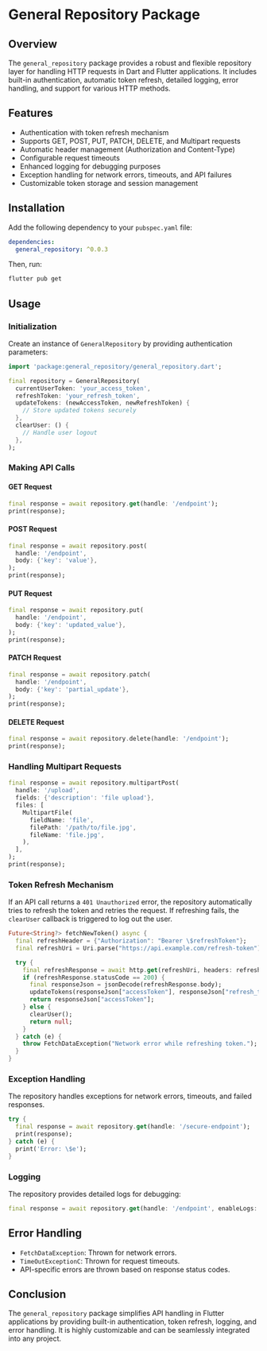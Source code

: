 # General Repository Package

## Overview
The `general_repository` package provides a robust and flexible repository layer for handling HTTP requests in Dart and Flutter applications. It includes built-in authentication, automatic token refresh, detailed logging, error handling, and support for various HTTP methods.

## Features
- Authentication with token refresh mechanism
- Supports GET, POST, PUT, PATCH, DELETE, and Multipart requests
- Automatic header management (Authorization and Content-Type)
- Configurable request timeouts
- Enhanced logging for debugging purposes
- Exception handling for network errors, timeouts, and API failures
- Customizable token storage and session management

## Installation
Add the following dependency to your `pubspec.yaml` file:

```yaml
dependencies:
  general_repository: ^0.0.3
```

Then, run:

```sh
flutter pub get
```

## Usage

### Initialization
Create an instance of `GeneralRepository` by providing authentication parameters:

```dart
import 'package:general_repository/general_repository.dart';

final repository = GeneralRepository(
  currentUserToken: 'your_access_token',
  refreshToken: 'your_refresh_token',
  updateTokens: (newAccessToken, newRefreshToken) {
    // Store updated tokens securely
  },
  clearUser: () {
    // Handle user logout
  },
);
```

### Making API Calls
#### GET Request
```dart
final response = await repository.get(handle: '/endpoint');
print(response);
```

#### POST Request
```dart
final response = await repository.post(
  handle: '/endpoint',
  body: {'key': 'value'},
);
print(response);
```

#### PUT Request
```dart
final response = await repository.put(
  handle: '/endpoint',
  body: {'key': 'updated_value'},
);
print(response);
```

#### PATCH Request
```dart
final response = await repository.patch(
  handle: '/endpoint',
  body: {'key': 'partial_update'},
);
print(response);
```

#### DELETE Request
```dart
final response = await repository.delete(handle: '/endpoint');
print(response);
```

### Handling Multipart Requests
```dart
final response = await repository.multipartPost(
  handle: '/upload',
  fields: {'description': 'file upload'},
  files: [
    MultipartFile(
      fieldName: 'file',
      filePath: '/path/to/file.jpg',
      fileName: 'file.jpg',
    ),
  ],
);
print(response);
```

### Token Refresh Mechanism
If an API call returns a `401 Unauthorized` error, the repository automatically tries to refresh the token and retries the request. If refreshing fails, the `clearUser` callback is triggered to log out the user.

```dart
Future<String?> fetchNewToken() async {
  final refreshHeader = {"Authorization": "Bearer \$refreshToken"};
  final refreshUri = Uri.parse("https://api.example.com/refresh-token");

  try {
    final refreshResponse = await http.get(refreshUri, headers: refreshHeader);
    if (refreshResponse.statusCode == 200) {
      final responseJson = jsonDecode(refreshResponse.body);
      updateTokens(responseJson["accessToken"], responseJson["refresh_token"]);
      return responseJson["accessToken"];
    } else {
      clearUser();
      return null;
    }
  } catch (e) {
    throw FetchDataException("Network error while refreshing token.");
  }
}
```

### Exception Handling
The repository handles exceptions for network errors, timeouts, and failed responses.

```dart
try {
  final response = await repository.get(handle: '/secure-endpoint');
  print(response);
} catch (e) {
  print('Error: \$e');
}
```

### Logging
The repository provides detailed logs for debugging:
```dart
final response = await repository.get(handle: '/endpoint', enableLogs: true);
```

## Error Handling
- `FetchDataException`: Thrown for network errors.
- `TimeOutExceptionC`: Thrown for request timeouts.
- API-specific errors are thrown based on response status codes.

## Conclusion
The `general_repository` package simplifies API handling in Flutter applications by providing built-in authentication, token refresh, logging, and error handling. It is highly customizable and can be seamlessly integrated into any project.


